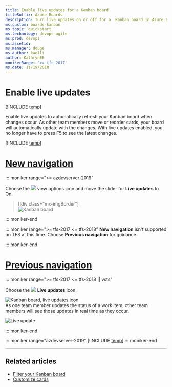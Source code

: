 ```yaml
---
title: Enable live updates for a Kanban board
titleSuffix: Azure Boards
description: Turn live updates on or off for a  Kanban board in Azure Boards or Team Foundation Server
ms.custom: boards-kanban 
ms.topic: quickstart
ms.technology: devops-agile
ms.prod: devops
ms.assetid: 
ms.manager: douge
ms.author: kaelli
author: KathrynEE
monikerRange: '>= tfs-2017'
ms.date: 11/19/2018
--- 
```



<a id="live-updates"></a>

# Enable live updates 

[!INCLUDE [temp](../_shared/version-vsts-tfs-2017-on.md)]

Enable live updates to automatically refresh your Kanban board when changes occur. As other team members move or reorder cards, your board will automatically update with the changes. With live updates enabled, you no longer have to press F5 to see the latest changes.  

[!INCLUDE [temp](../../_shared/new-navigation-7.md)]

# [New navigation](#tab/new-nav)

::: moniker range=">= azdevserver-2019"

Choose the ![ ](../_img/icons/view-options-icon.png) view options icon and move the slider for **Live updates** to On.  

> [!div class="mx-imgBorder"]  
> ![Kanban board](_img/turn-live-updates-on-agile.png) 

::: moniker-end

::: moniker range=">= tfs-2017 <= tfs-2018"
**New navigation** isn't supported on TFS at this time. Choose **Previous navigation** for guidance.

::: moniker-end


# [Previous navigation](#tab/previous-nav)

::: moniker range=">= tfs-2017 <= tfs-2018 || vsts" 

Choose the ![ ](../_img/icons/live-updates-icon.png) **Live updates** icon.  

![Kanban board, live updates icon](/azure/devops/boards/_shared/_img/kanban-live-updates.png)  
As one team member updates the status of a work item, other team members will see those updates in real time as they occur.  

![Live update](_img/kanban-live-updates.gif)  

::: moniker-end

::: moniker range="azdevserver-2019"
[!INCLUDE [temp](../../_shared/previous-navigation-not-supported-azd.md)] 
::: moniker-end

---

## Related articles

- [Filter your Kanban board](filter-kanban-board.md)
- [Customize cards](customize-cards.md)     
 